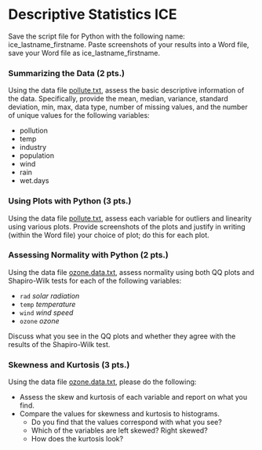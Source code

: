 # Descriptive Statistics ICE
Save the script file for Python with the following name: ice_lastname_firstname. Paste screenshots of your results into a Word file, save your Word file as ice_lastname_firstname.

### Summarizing the Data (2 pts.)
Using the data file [pollute.txt](data/pollute.txt), assess the basic descriptive information of the data. Specifically, provide the mean, median, variance, standard deviation, min, max, data type, number of missing values, and the number of unique values for the following variables:
* pollution
* temp
* industry
* population
* wind
* rain
* wet.days

### Using Plots with Python (3 pts.)
Using the data file [pollute.txt](data/pollute.txt), assess each variable for outliers and linearity using various plots. Provide screenshots of the plots and justify in writing (within the Word file) your choice of plot; do this for each plot.

### Assessing Normality with Python (2 pts.)
Using the data file [ozone.data.txt](data/ozone.data.txt), assess normality using both QQ plots and Shapiro-Wilk tests for each of the following variables:
* `rad` *solar radiation*
* `temp` *temperature*
* `wind` *wind speed*
* `ozone` *ozone*

Discuss what you see in the QQ plots and whether they agree with the results of the Shapiro-Wilk test.

### Skewness and Kurtosis (3 pts.)
Using the data file [ozone.data.txt](data/ozone.data.txt), please do the following:
* Assess the skew and kurtosis of each variable and report on what you find. 
* Compare the values for skewness and kurtosis to histograms. 
  * Do you find that the values correspond with what you see? 
  * Which of the variables are left skewed? Right skewed? 
  * How does the kurtosis look?
